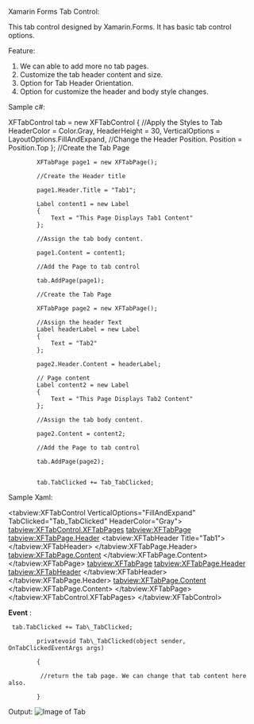 Xamarin Forms Tab Control:

This tab control designed by Xamarin.Forms. It has basic tab control options.

Feature:

1. We can able to add more no tab pages.
2. Customize the tab header content and size.
3. Option for Tab Header Orientation.
4. Option for customize the header and body style changes.

Sample c#:

XFTabControl tab = new XFTabControl
            {
                //Apply the Styles to Tab
                HeaderColor = Color.Gray,
                HeaderHeight = 30,
                VerticalOptions = LayoutOptions.FillAndExpand,
                //Change the Header Position.
                Position = Position.Top
            };
            //Create the Tab Page

            XFTabPage page1 = new XFTabPage();

            //Create the Header title

            page1.Header.Title = "Tab1";

            Label content1 = new Label
            {
                Text = "This Page Displays Tab1 Content"
            };

            //Assign the tab body content.

            page1.Content = content1;

            //Add the Page to tab control

            tab.AddPage(page1);

            //Create the Tab Page

            XFTabPage page2 = new XFTabPage();

            //Assign the header Text
            Label headerLabel = new Label
            {
                Text = "Tab2"
            };

            page2.Header.Content = headerLabel;

            // Page content
            Label content2 = new Label
            {
                Text = "This Page Displays Tab2 Content"
            };

            //Assign the tab body content.

            page2.Content = content2;

            //Add the Page to tab control

            tab.AddPage(page2);


            tab.TabClicked += Tab_TabClicked;

Sample Xaml:

<tabview:XFTabControl VerticalOptions="FillAndExpand" TabClicked="Tab_TabClicked" HeaderColor="Gray">
                <tabview:XFTabControl.XFTabPages>
                    <tabview:XFTabPage>
                        <tabview:XFTabPage.Header>
                            <tabview:XFTabHeader Title="Tab1">
                            </tabview:XFTabHeader>
                        </tabview:XFTabPage.Header>
                        <tabview:XFTabPage.Content>
                            <Label Text="This Page Displays Tab1 Content"></Label>
                        </tabview:XFTabPage.Content>
                    </tabview:XFTabPage>
                    <tabview:XFTabPage>
                        <tabview:XFTabPage.Header>
                            <tabview:XFTabHeader>
                                <Label Text="Tab2"></Label>
                            </tabview:XFTabHeader>
                        </tabview:XFTabPage.Header>
                        <tabview:XFTabPage.Content>
                            <Label Text="This Page Displays Tab2 Content"></Label>
                        </tabview:XFTabPage.Content>
                    </tabview:XFTabPage>
                </tabview:XFTabControl.XFTabPages>
            </tabview:XFTabControl>

**Event** :

     tab.TabClicked += Tab\_TabClicked;

            privatevoid Tab\_TabClicked(object sender, OnTabClickedEventArgs args)

            {

             //return the tab page. We can change that tab content here also.

            }

Output:
![Image of Tab](https://github.com/rajeshangappan/Xamarin/blob/master/Xam.TabView/TabControl.gif)